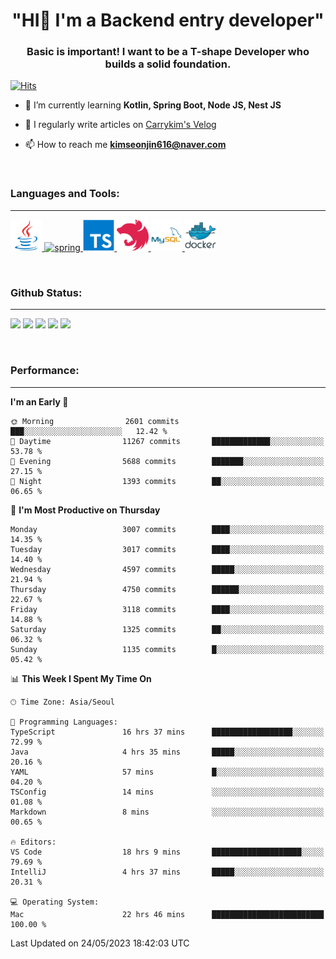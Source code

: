 <h1 align="center">"HI👋 I'm a Backend entry developer" </h1>
<h3 align="center">Basic is important! I want to be a T-shape Developer who builds a solid foundation.</h3>

[![Hits](https://hits.seeyoufarm.com/api/count/incr/badge.svg?url=https%3A%2F%2Fgithub.com%2Fgimseonjin&count_bg=%2318BFE5&title_bg=%23555555&icon=ko-fi.svg&icon_color=%23E7E7E7&title=hits&edge_flat=false)](https://hits.seeyoufarm.com)

- 🌱 I’m currently learning **Kotlin, Spring Boot, Node JS, Nest JS**

- 📝 I regularly write articles on [Carrykim's Velog](https://velog.io/@carrykim)

- 📫 How to reach me **kimseonjin616@naver.com**

<br/>

<h3 align="left">Languages and Tools:</h3>

***

<p align="left"> 
 <a href="https://www.java.com" target="_blank" rel="noreferrer"> <img src="https://raw.githubusercontent.com/devicons/devicon/master/icons/java/java-original.svg" alt="java" width="10%" height="10%"/> </a>
 <a href="https://spring.io/" target="_blank" rel="noreferrer"> <img src="https://www.vectorlogo.zone/logos/springio/springio-icon.svg" alt="spring" width="10%" height="10%"/> </a>
  <a href="https://www.typescriptlang.org/" target="_blank" rel="noreferrer"> <img src="https://raw.githubusercontent.com/devicons/devicon/master/icons/typescript/typescript-original.svg" alt="typescript" width="10%" height="10%"/> </a>
<a href="https://nestjs.com/" target="_blank" rel="noreferrer"> <img src="https://raw.githubusercontent.com/devicons/devicon/master/icons/nestjs/nestjs-plain.svg" alt="nestjs" width="10%" height="10%"/> </a> 
<a href="https://www.mysql.com/" target="_blank" rel="noreferrer"> <img src="https://raw.githubusercontent.com/devicons/devicon/master/icons/mysql/mysql-original-wordmark.svg" alt="mysql" width="10%" height="10%"/>  </a>
 <a href="https://www.docker.com/" target="_blank" rel="noreferrer"> <img src="https://raw.githubusercontent.com/devicons/devicon/master/icons/docker/docker-original-wordmark.svg" alt="docker" width="10%" height="10%"/> </a>
 </p>
</p>

<br/>

<h3 align="left">Github Status:</h3>

***

![](http://github-profile-summary-cards.vercel.app/api/cards/profile-details?username=gimseonjin&theme=nord_bright)
![](http://github-profile-summary-cards.vercel.app/api/cards/repos-per-language?username=gimseonjin&theme=nord_bright)
![](http://github-profile-summary-cards.vercel.app/api/cards/most-commit-language?username=gimseonjin&theme=nord_bright)
![](http://github-profile-summary-cards.vercel.app/api/cards/stats?username=gimseonjin&theme=nord_bright)
![](http://github-profile-summary-cards.vercel.app/api/cards/productive-time?username=gimseonjin&theme=nord_bright&utcOffset=8)


<br/>

<h3 align="left">Performance:</h3>

***

<!--START_SECTION:waka-->
**I'm an Early 🐤** 

```text
🌞 Morning                2601 commits        ███░░░░░░░░░░░░░░░░░░░░░░   12.42 % 
🌆 Daytime                11267 commits       █████████████░░░░░░░░░░░░   53.78 % 
🌃 Evening                5688 commits        ███████░░░░░░░░░░░░░░░░░░   27.15 % 
🌙 Night                  1393 commits        ██░░░░░░░░░░░░░░░░░░░░░░░   06.65 % 
```
📅 **I'm Most Productive on Thursday** 

```text
Monday                   3007 commits        ████░░░░░░░░░░░░░░░░░░░░░   14.35 % 
Tuesday                  3017 commits        ████░░░░░░░░░░░░░░░░░░░░░   14.40 % 
Wednesday                4597 commits        █████░░░░░░░░░░░░░░░░░░░░   21.94 % 
Thursday                 4750 commits        ██████░░░░░░░░░░░░░░░░░░░   22.67 % 
Friday                   3118 commits        ████░░░░░░░░░░░░░░░░░░░░░   14.88 % 
Saturday                 1325 commits        ██░░░░░░░░░░░░░░░░░░░░░░░   06.32 % 
Sunday                   1135 commits        █░░░░░░░░░░░░░░░░░░░░░░░░   05.42 % 
```


📊 **This Week I Spent My Time On** 

```text
🕑︎ Time Zone: Asia/Seoul

💬 Programming Languages: 
TypeScript               16 hrs 37 mins      ██████████████████░░░░░░░   72.99 % 
Java                     4 hrs 35 mins       █████░░░░░░░░░░░░░░░░░░░░   20.16 % 
YAML                     57 mins             █░░░░░░░░░░░░░░░░░░░░░░░░   04.20 % 
TSConfig                 14 mins             ░░░░░░░░░░░░░░░░░░░░░░░░░   01.08 % 
Markdown                 8 mins              ░░░░░░░░░░░░░░░░░░░░░░░░░   00.65 % 

🔥 Editors: 
VS Code                  18 hrs 9 mins       ████████████████████░░░░░   79.69 % 
IntelliJ                 4 hrs 37 mins       █████░░░░░░░░░░░░░░░░░░░░   20.31 % 

💻 Operating System: 
Mac                      22 hrs 46 mins      █████████████████████████   100.00 % 
```


 Last Updated on 24/05/2023 18:42:03 UTC
<!--END_SECTION:waka-->

<div align="center">
  
